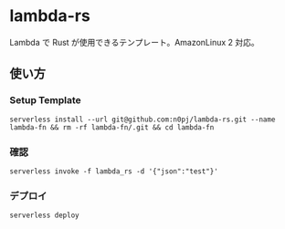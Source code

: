 # lambda-rs

Lambda で Rust が使用できるテンプレート。AmazonLinux 2 対応。

## 使い方

### Setup Template

```
serverless install --url git@github.com:n0pj/lambda-rs.git --name lambda-fn && rm -rf lambda-fn/.git && cd lambda-fn
```

### 確認

```
serverless invoke -f lambda_rs -d '{"json":"test"}'
```

### デプロイ

```
serverless deploy
```
